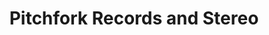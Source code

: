 ---
title: "Pitchfork Records and Stereo"
url: /concord/pitchfork-records-and-stereo/
shop: Musik
---